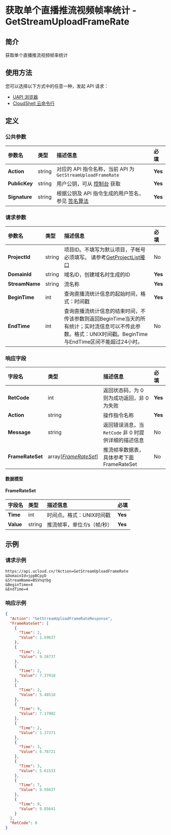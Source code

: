 # 获取单个直播推流视频帧率统计 - GetStreamUploadFrameRate

## 简介

获取单个直播推流视频帧率统计






## 使用方法

您可以选择以下方式中的任意一种，发起 API 请求：
- [UAPI 浏览器](https://console.ucloud.cn/uapi/detail?id=GetStreamUploadFrameRate)
- [CloudShell 云命令行](https://shell.ucloud.cn/)


## 定义

### 公共参数

| 参数名 | 类型 | 描述信息 | 必填 |
|:---|:---|:---|:---|
| **Action**     | string  | 对应的 API 指令名称，当前 API 为 `GetStreamUploadFrameRate`                        | **Yes** |
| **PublicKey**  | string  | 用户公钥，可从 [控制台](https://console.ucloud.cn/uapi/apikey) 获取                                             | **Yes** |
| **Signature**  | string  | 根据公钥及 API 指令生成的用户签名，参见 [签名算法](api/summary/signature.md)  | **Yes** |

### 请求参数

| 参数名 | 类型 | 描述信息 | 必填 |
|:---|:---|:---|:---|
| **ProjectId** | string | 项目ID。不填写为默认项目，子帐号必须填写。 请参考[GetProjectList接口](https://docs.ucloud.cn/api/summary/get_project_list) |No|
| **DomainId** | string | 域名ID，创建域名时生成的ID |**Yes**|
| **StreamName** | string | 流名称 |**Yes**|
| **BeginTime** | int | 查询直播流统计信息的起始时间，格式：时间戳 |**Yes**|
| **EndTime** | int | 查询直播流统计信息的结束时间，不传该参数则返回BeginTime当天的所有统计；实时流信息可以不传此参数。格式：UNIX时间戳。BeginTime与EndTime区间不能超过24小时。 |No|

### 响应字段

| 字段名 | 类型 | 描述信息 | 必填 |
|:---|:---|:---|:---|
| **RetCode** | int | 返回状态码，为 0 则为成功返回，非 0 为失败 |**Yes**|
| **Action** | string | 操作指令名称 |**Yes**|
| **Message** | string | 返回错误消息，当 `RetCode` 非 0 时提供详细的描述信息 |No|
| **FrameRateSet** | array[[*FrameRateSet*](#FrameRateSet)] | 推流帧率数据表，具体参考下面FrameRateSet |No|

#### 数据模型


#### FrameRateSet

| 字段名 | 类型 | 描述信息 | 必填 |
|:---|:---|:---|:---|
| **Time** | int | 时间点。格式：UNIX时间戳 |**Yes**|
| **Value** | string | 推流帧率，单位:f/s（帧/秒） |**Yes**|

## 示例

### 请求示例
    
```
https://api.ucloud.cn/?Action=GetStreamUploadFrameRate
&DomainId=jppBCpyD
&StreamName=BSVnqtbg
&BeginTime=4
&EndTime=4
```

### 响应示例
    
```json
{
  "Action": "GetStreamUploadFrameRateResponse",
  "FrameRateSet": [
    {
      "Time": 2,
      "Value": 1.59637
    },
    {
      "Time": 2,
      "Value": 9.26737
    },
    {
      "Time": 2,
      "Value": 7.37918
    },
    {
      "Time": 2,
      "Value": 5.48518
    },
    {
      "Time": 9,
      "Value": 7.17982
    },
    {
      "Time": 2,
      "Value": 1.37371
    },
    {
      "Time": 3,
      "Value": 6.76721
    },
    {
      "Time": 3,
      "Value": 5.61533
    },
    {
      "Time": 7,
      "Value": 9.59437
    },
    {
      "Time": 9,
      "Value": 9.85641
    }
  ],
  "RetCode": 0
}
```





